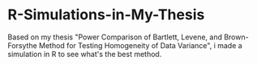 # R-Simulations-in-My-Thesis
Based on my thesis "Power Comparison of Bartlett, Levene, and Brown-Forsythe Method for Testing Homogeneity of Data Variance", i made a simulation in R to see what's the best method. 
